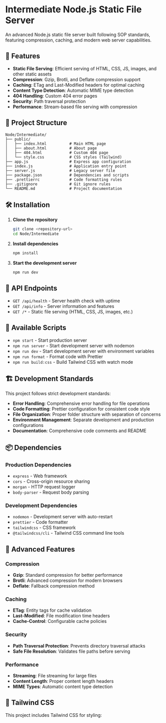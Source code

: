 ﻿# Intermediate Node.js Static File Server

An advanced Node.js static file server built following SOP standards, featuring compression, caching, and modern web server capabilities.

## 🚀 Features

- **Static File Serving**: Efficient serving of HTML, CSS, JS, images, and other static assets
- **Compression**: Gzip, Brotli, and Deflate compression support
- **Caching**: ETag and Last-Modified headers for optimal caching
- **Content Type Detection**: Automatic MIME type detection
- **404 Handling**: Custom 404 error pages
- **Security**: Path traversal protection
- **Performance**: Stream-based file serving with compression

## 📁 Project Structure

```
Node/Intermediate/
├── public/
│   ├── index.html          # Main HTML page
│   ├── about.html          # About page
│   ├── 404.html            # Custom 404 page
│   └── style.css           # CSS styles (Tailwind)
├── app.js                  # Express app configuration
├── index.js                # Application entry point
├── server.js               # Legacy server file
├── package.json            # Dependencies and scripts
├── .prettierrc             # Code formatting rules
├── .gitignore              # Git ignore rules
└── README.md               # Project documentation
```

## 🛠️ Installation

1. **Clone the repository**
   ```bash
   git clone <repository-url>
   cd Node/Intermediate
   ```

2. **Install dependencies**
   ```bash
   npm install
   ```

3. **Start the development server**
   ```bash
   npm run dev
   ```

## 🎯 API Endpoints

- `GET /api/health` - Server health check with uptime
- `GET /api/info` - Server information and features
- `GET /*` - Static file serving (HTML, CSS, JS, images, etc.)

## 🔧 Available Scripts

- `npm start` - Start production server
- `npm run server` - Start development server with nodemon
- `npm run dev` - Start development server with environment variables
- `npm run format` - Format code with Prettier
- `npm run build:css` - Build Tailwind CSS with watch mode

## 🏗️ Development Standards

This project follows strict development standards:

- **Error Handling**: Comprehensive error handling for file operations
- **Code Formatting**: Prettier configuration for consistent code style
- **File Organization**: Proper folder structure with separation of concerns
- **Environment Management**: Separate development and production configurations
- **Documentation**: Comprehensive code comments and README

## 📦 Dependencies

### Production Dependencies
- `express` - Web framework
- `cors` - Cross-origin resource sharing
- `morgan` - HTTP request logger
- `body-parser` - Request body parsing

### Development Dependencies
- `nodemon` - Development server with auto-restart
- `prettier` - Code formatter
- `tailwindcss` - CSS framework
- `@tailwindcss/cli` - Tailwind CSS command line tools

## 🌟 Advanced Features

### Compression
- **Gzip**: Standard compression for better performance
- **Brotli**: Advanced compression for modern browsers
- **Deflate**: Fallback compression method

### Caching
- **ETag**: Entity tags for cache validation
- **Last-Modified**: File modification time headers
- **Cache-Control**: Configurable cache policies

### Security
- **Path Traversal Protection**: Prevents directory traversal attacks
- **Safe File Resolution**: Validates file paths before serving

### Performance
- **Streaming**: File streaming for large files
- **Content Length**: Proper content length headers
- **MIME Types**: Automatic content type detection

## 🎨 Tailwind CSS


This project includes Tailwind CSS for styling:
